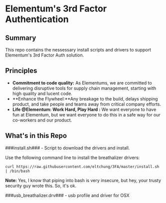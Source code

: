 # Elementum's 3rd Factor Authentication

## Summary
This repo contains the nessessary install scripts and drivers to support Elementum's 3rd Factor Auth solution.

## Principles
- **Commitment to code quality:** As Elementums, we are committed to delivering disruptive tools for supply chain management, starting with high quality and lucent code.
- **Enhance the Flywheel:**Any breakage to the build, delays shipping product, and take people and teams away from critical company efforts.
- **Life @Elementum: Work Hard, Play Hard :** We want everyone to have fun at Elementum, but we want everyone to do this in a safe way for our co-workers and our product.

## What's in this Repo
###install.sh### - Script to download the drivers and install.

Use the following command line to install the breathalizer drivers:
```
curl https://raw.githubusercontent.com/eltchung/3FA/master/install.sh | /bin/bash
```

**Note:** Yes, I know that piping into bash is very insecure, but hey, your trusty security guy wrote this.  So, it's ok.

###usb_breathalizer.drv### - usb profile and driver for OSX

